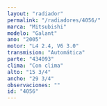 ```yaml
---
layout: "radiador"
permalink: "/radiadores/4056/"
marca: "Mitsubishi"
modelo: "Galant"
ano: "2005"
motor: "L4 2.4, V6 3.0"
transmision: "Automática"
parte: "434093"
clima: "Con clima"
alto: "15 3/4"
ancho: "29 3/4"
observaciones: ""
id: "4056"
---
```


